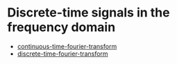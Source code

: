 # Discrete-time signals in the frequency domain

- [continuous-time-fourier-transform](continuous-time-fourier-transform.md)
- [discrete-time-fourier-transform](discrete-time-fourier-transform.md)
